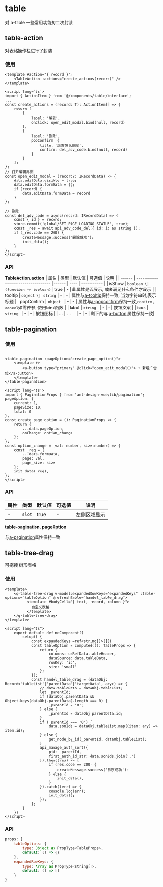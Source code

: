 # table

对 a-table 一些常用功能的二次封装

## table-action

对表格操作栏进行了封装

### 使用

```vue
<template #action="{ record }">
    <TableAction :actions="create_actions(record)" />
</template>

<script lang='ts'>
import { ActionItem } from '@/components/table/interface';
...
const create_actions = (record: T): ActionItem[] => {
    return [
        {
            label: '编辑',
            onClick: open_edit_modal.bind(null, record)
        },
        {
            label: '删除',
            popConfirm: {
                title: '是否确认删除',
                confirm: del_adv_code.bind(null, record)
            }
        }
    ];
};
// 打开编辑界面
const open_edit_modal = (record?: IRecordData) => {
    data.editData.visible = true;
    data.editData.formData = {};
    if (record) {
        data.editData.formData = record;
    }
};

// 删除
const del_adv_code = async(record: IRecordData) => {
    const { id } = record;
    store.commit('global/SET_PAGE_LOADING_STATUS', true);
    const _res = await api_adv_code_del({ id: id as string });
    if (_res.code == 200) {
        createMessage.success('删除成功');
        init_data();
    }
};
</script>
```

### API
**TableAction.action**
| 属性   |                 类型                | 默认值 | 可选值 | 说明      |
| ------ | ---------------------------------- | ------ | ---- | ----------- |
| isShow | `boolean \| (function => boolean)` | true   |  -   | 此属性是否展示, 或者满足什么条件才展示 |
| tooltip | `object \| string` |  -   |  -   | 属性与[a-tooltip](https://2x.antdv.com/components/tooltip-cn#API)保持一致, 当为字符串时,表示标题 |
| popConfirm | `object ` |  -   |  -   | 属性与[a-popconfirm](https://2x.antdv.com/components/popconfirm-cn#API)保持一致,`confirm, cancel`如需传参, 使用bind函数 |
| label | `string ` |  -   |  -   | 按钮文案 |
| icon | `string ` |  -   |  -   | 按钮图标 |
| ... | `... ` |  -   |  -   | 剩下的与 [a-button](https://2x.antdv.com/components/button-cn#API) 属性保持一致|

## table-pagination

### 使用
```vue

<table-pagination :pageOption="create_page_option()">
    <template #>
        <a-button type="primary" @click="open_edit_modal()"> + 新增广告位</a-button>
    </template>
</table-pagination>

<script lang='ts'>
import { PaginationProps } from 'ant-design-vue/lib/pagination';
pageOption: {
    current: 1,
    pageSize: 10,
    total: 0
},
const create_page_option = (): PaginationProps => {
    return {
        ...data.pageOption,
        onChange: option_change
    };
};
const option_change = (val: number, size:number) => {
    const _req = {
        ...data.formData,
        page: val,
        page_size: size
    };
    init_data(_req);
};
</script>
```

### API

| 属性   |                 类型                | 默认值 | 可选值 | 说明      |
| ------ | ---------------------------------- | ------ | ---- | ----------- |
| - | `slot` | true   |  -   | 左侧区域显示 |

**table-pagination. pageOption**

与[a-pagination](https://2x.antdv.com/components/pagination-cn#API)属性保持一致

## table-tree-drag
可拖拽 树形表格

### 使用
```vue
<template>
    <q-table-tree-drag v-model:expandedRowKeys="expandedKeys" :table-options="tableOption" @refreshTable="handel_table_drag">
          <template #bodyCell="{ text, record, column }">
            自定义表格
          </template>
    </q-table-tree-drag>
</template>

<script lang="ts">
    export default defineComponent({
        setup() {
            const expandedKeys =ref<string[]>([])
            const tableOption = computed((): TableProps => {
                return {
                    columns: unRefData.tableHeader,
                    dataSource: data.tableData,
                    rowKey: 'id',
                    size: 'small'
                };
            });
            const handel_table_drag = (dataObj: Record<'tableList'|'parentData'|'targetData', any>) => {
                // data.tableData = dataObj.tableList;
                let _parentId;
                if (dataObj.parentData && Object.keys(dataObj.parentData).length === 0) {
                    _parentId = '0';
                } else {
                    _parentId = dataObj.parentData.id;
                }
                if (_parentId === '0') {
                    data.sonIds = dataObj.tableList.map((item: any) => item.id);
                } else {
                    get_node_by_id(_parentId, dataObj.tableList);
                }
                api_manage_auth_sort({
                    pid: _parentId,
                    first_auth_id_str: data.sonIds.join(',')
                }).then((res) => {
                    if (res.code == 200) {
                        createMessage.success('排序成功');
                    } else {
                        init_data();
                    }
                }).catch((err) => {
                    console.log(err);
                    init_data();
                });
            };
        }
    })
</script>

```

### API
```js
props: {
    tableOptions: {
        type: Object as PropType<TableProps>,
        default: () => {}
    },
    expandedRowKeys: {
        type: Array as PropType<string[]>,
        default: () => []
    }
}
```